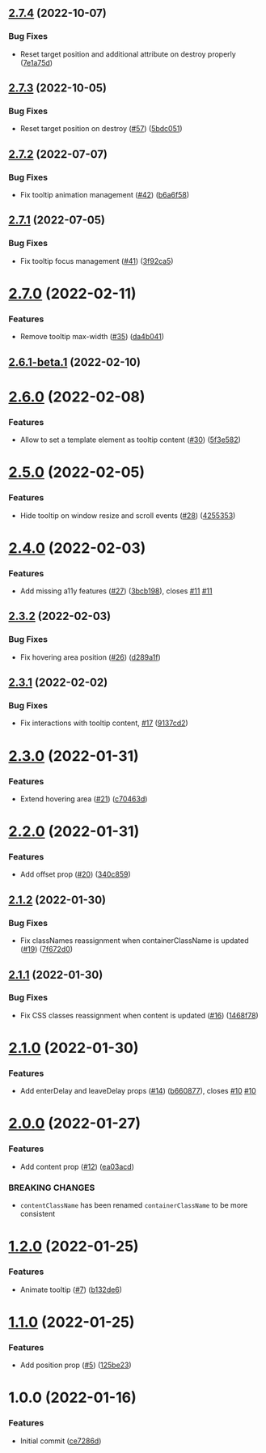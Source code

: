 ## [2.7.4](https://github.com/untemps/svelte-use-tooltip/compare/v2.7.3...v2.7.4) (2022-10-07)


### Bug Fixes

* Reset target position and additional attribute on destroy properly ([7e1a75d](https://github.com/untemps/svelte-use-tooltip/commit/7e1a75d28f933210206f8a0c62b5ebc7467f5514))

## [2.7.3](https://github.com/untemps/svelte-use-tooltip/compare/v2.7.2...v2.7.3) (2022-10-05)


### Bug Fixes

* Reset target position on destroy ([#57](https://github.com/untemps/svelte-use-tooltip/issues/57)) ([5bdc051](https://github.com/untemps/svelte-use-tooltip/commit/5bdc051b24b6b574a9738f53e3cb7d5623471ed0))

## [2.7.2](https://github.com/untemps/svelte-use-tooltip/compare/v2.7.1...v2.7.2) (2022-07-07)


### Bug Fixes

* Fix tooltip animation management ([#42](https://github.com/untemps/svelte-use-tooltip/issues/42)) ([b6a6f58](https://github.com/untemps/svelte-use-tooltip/commit/b6a6f58728f845176396f5f8af1cdd087809ff0c))

## [2.7.1](https://github.com/untemps/svelte-use-tooltip/compare/v2.7.0...v2.7.1) (2022-07-05)


### Bug Fixes

* Fix tooltip focus management ([#41](https://github.com/untemps/svelte-use-tooltip/issues/41)) ([3f92ca5](https://github.com/untemps/svelte-use-tooltip/commit/3f92ca5356b5aa91f4bf8e8fbfc2193d0b384d81))

# [2.7.0](https://github.com/untemps/svelte-use-tooltip/compare/v2.6.0...v2.7.0) (2022-02-11)


### Features

* Remove tooltip max-width ([#35](https://github.com/untemps/svelte-use-tooltip/issues/35)) ([da4b041](https://github.com/untemps/svelte-use-tooltip/commit/da4b0414cdcaad08f080d3f45c55f744e07a9dc6))

## [2.6.1-beta.1](https://github.com/untemps/svelte-use-tooltip/compare/v2.6.0...v2.6.1-beta.1) (2022-02-10)

# [2.6.0](https://github.com/untemps/svelte-use-tooltip/compare/v2.5.0...v2.6.0) (2022-02-08)


### Features

* Allow to set a template element as tooltip content ([#30](https://github.com/untemps/svelte-use-tooltip/issues/30)) ([5f3e582](https://github.com/untemps/svelte-use-tooltip/commit/5f3e582011657f7abfbcc9bd717424382fed373d))

# [2.5.0](https://github.com/untemps/svelte-use-tooltip/compare/v2.4.0...v2.5.0) (2022-02-05)


### Features

* Hide tooltip on window resize and scroll events ([#28](https://github.com/untemps/svelte-use-tooltip/issues/28)) ([4255353](https://github.com/untemps/svelte-use-tooltip/commit/42553531497251fa002e9b4c0e0a320ee782b7dd))

# [2.4.0](https://github.com/untemps/svelte-use-tooltip/compare/v2.3.2...v2.4.0) (2022-02-03)


### Features

* Add missing a11y features ([#27](https://github.com/untemps/svelte-use-tooltip/issues/27)) ([3bcb198](https://github.com/untemps/svelte-use-tooltip/commit/3bcb198bcf5ecd54ea61ef8f911904dd7f300435)), closes [#11](https://github.com/untemps/svelte-use-tooltip/issues/11) [#11](https://github.com/untemps/svelte-use-tooltip/issues/11)

## [2.3.2](https://github.com/untemps/svelte-use-tooltip/compare/v2.3.1...v2.3.2) (2022-02-03)


### Bug Fixes

* Fix hovering area position ([#26](https://github.com/untemps/svelte-use-tooltip/issues/26)) ([d289a1f](https://github.com/untemps/svelte-use-tooltip/commit/d289a1f294440aeffbd4d2e68df8dd4cbd445f6a))

## [2.3.1](https://github.com/untemps/svelte-use-tooltip/compare/v2.3.0...v2.3.1) (2022-02-02)


### Bug Fixes

* Fix interactions with tooltip content, [#17](https://github.com/untemps/svelte-use-tooltip/issues/17) ([9137cd2](https://github.com/untemps/svelte-use-tooltip/commit/9137cd292d9147bcf3624463ae039fd1112da364))

# [2.3.0](https://github.com/untemps/svelte-use-tooltip/compare/v2.2.0...v2.3.0) (2022-01-31)


### Features

* Extend hovering area ([#21](https://github.com/untemps/svelte-use-tooltip/issues/21)) ([c70463d](https://github.com/untemps/svelte-use-tooltip/commit/c70463db44cacd63de7bf283d590826cfec4df24))

# [2.2.0](https://github.com/untemps/svelte-use-tooltip/compare/v2.1.2...v2.2.0) (2022-01-31)


### Features

* Add offset prop ([#20](https://github.com/untemps/svelte-use-tooltip/issues/20)) ([340c859](https://github.com/untemps/svelte-use-tooltip/commit/340c85902ca1c616fe20706784219dd9f315659c))

## [2.1.2](https://github.com/untemps/svelte-use-tooltip/compare/v2.1.1...v2.1.2) (2022-01-30)


### Bug Fixes

* Fix classNames reassignment when containerClassName is updated ([#19](https://github.com/untemps/svelte-use-tooltip/issues/19)) ([7f672d0](https://github.com/untemps/svelte-use-tooltip/commit/7f672d0f296ae2618054f425fccf0aabebd54da7))

## [2.1.1](https://github.com/untemps/svelte-use-tooltip/compare/v2.1.0...v2.1.1) (2022-01-30)


### Bug Fixes

* Fix CSS classes reassignment when content is updated ([#16](https://github.com/untemps/svelte-use-tooltip/issues/16)) ([1468f78](https://github.com/untemps/svelte-use-tooltip/commit/1468f788928e68b02d45ef95e525762bf9e826b0))

# [2.1.0](https://github.com/untemps/svelte-use-tooltip/compare/v2.0.0...v2.1.0) (2022-01-30)


### Features

* Add enterDelay and leaveDelay props ([#14](https://github.com/untemps/svelte-use-tooltip/issues/14)) ([b660877](https://github.com/untemps/svelte-use-tooltip/commit/b660877b0d59b7f3a3f4a142feb6e6eeadf7b817)), closes [#10](https://github.com/untemps/svelte-use-tooltip/issues/10) [#10](https://github.com/untemps/svelte-use-tooltip/issues/10)

# [2.0.0](https://github.com/untemps/svelte-use-tooltip/compare/v1.2.0...v2.0.0) (2022-01-27)


### Features

* Add content prop ([#12](https://github.com/untemps/svelte-use-tooltip/issues/12)) ([ea03acd](https://github.com/untemps/svelte-use-tooltip/commit/ea03acd63a97da5863f101f64d9600bddbb0fc8e))


### BREAKING CHANGES

* `contentClassName` has been renamed `containerClassName` to be more consistent

# [1.2.0](https://github.com/untemps/svelte-use-tooltip/compare/v1.1.0...v1.2.0) (2022-01-25)


### Features

* Animate tooltip ([#7](https://github.com/untemps/svelte-use-tooltip/issues/7)) ([b132de6](https://github.com/untemps/svelte-use-tooltip/commit/b132de6e306c7a16b5b104bb028b066c4227ac7a))

# [1.1.0](https://github.com/untemps/svelte-use-tooltip/compare/v1.0.0...v1.1.0) (2022-01-25)


### Features

* Add position prop ([#5](https://github.com/untemps/svelte-use-tooltip/issues/5)) ([125be23](https://github.com/untemps/svelte-use-tooltip/commit/125be23343a342f4974e35419ace036709ae1eb7))

# 1.0.0 (2022-01-16)


### Features

* Initial commit ([ce7286d](https://github.com/untemps/svelte-use-tooltip/commit/ce7286d50a19c88ad3010a7e114870d13a04ad62))
